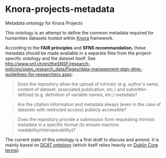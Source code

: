# Knora-projects-metadata
Metadata ontology for Knora Projects

This ontology is an attempt to define the common metadata required for humanities datasets hosted within [Knora](https://github.com/dhlab-basel/Knora) framework.

According to the **FAIR principles** and **SFNS recommandation**, these metadata should be made available in a separate files from the project-specific ontology and the dataset itself. See http://www.snf.ch/en/theSNSF/research-policies/open_research_data/Pages/data-management-plan-dmp-guidelines-for-researchers.aspx: 

> Does the repository allow the upload of intrinsic (e.g. author's name, content of dataset, associated publication, etc.) and submitter-defined (e.g. definition of variable names, etc.) metadata?

> Are the citation information and metadata always (even in the case of datasets with restricted access) publicly accessible?

> Does the repository provide a submission form requesting intrinsic metadata in a specific format (to ensure machine readability/interoperability)?

The current state of this ontology is a first draft to discuss and amend. 
It is mainly based on [DCAT ontology](https://www.w3.org/TR/2014/REC-vocab-dcat-20140116/) (which itself relies heavily on [Dublin Core terms](http://dublincore.org/documents/2012/06/14/dcmi-terms/)).

